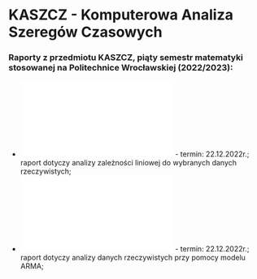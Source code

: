 # KASZCZ - Komputerowa Analiza Szeregów Czasowych
### Raporty z przedmiotu KASZCZ, piąty semestr matematyki stosowanej na Politechnice Wrocławskiej (2022/2023):
* **![pierwszy raport](Kowalczyk_Mazur_KASZCZ_raport1.pdf)** - termin: 22.12.2022r.; <br/> raport dotyczy analizy zależności liniowej do wybranych danych rzeczywistych;
* **![drugi raport](Kowalczyk_Mazur_KASZCZ_raport2.pdf)** - termin: 22.12.2022r.; <br/> raport dotyczy analizy danych rzeczywistych przy pomocy modelu ARMA;
